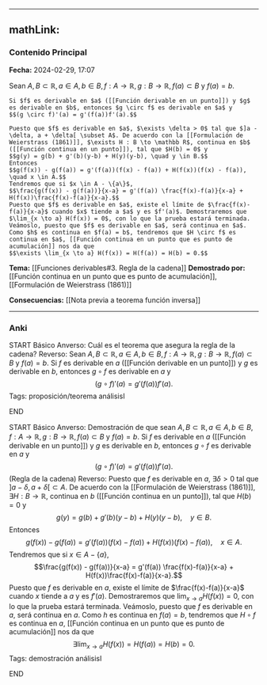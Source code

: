 
---
mathLink:
---
### Contenido Principal

**Fecha:** 2024-02-29, 17:07

Sean $A, B \subset \mathbb R, a \in A, b \in B, f: A \to \mathbb R, g : B \to \mathbb R, f(a) \subset B$ y $f(a) = b$.

```ad-theorem
Si $f$ es derivable en $a$ ([[Función derivable en un punto]]) y $g$ es derivable en $b$, entonces $g \circ f$ es derivable en $a$ y
$$(g \circ f)'(a) = g'(f(a))f'(a).$$
```


```ad-proof
Puesto que $f$ es derivable en $a$, $\exists \delta > 0$ tal que $]a - \delta, a + \delta[ \subset A$. De acuerdo con la [[Formulación de Weierstrass (1861)]], $\exists H : B \to \mathbb R$, continua en $b$ ([[Función continua en un punto]]), tal que $H(b) = 0$ y
$$g(y) = g(b) + g'(b)(y-b) + H(y)(y-b), \quad y \in B.$$
Entonces
$$g(f(x)) - g(f(a)) = g'(f(a))(f(x) - f(a)) + H(f(x))(f(x) - f(a)), \quad x \in A.$$
Tendremos que si $x \in A - \{a\}$,
$$\frac{g(f(x)) - g(f(a))}{x-a} = g'(f(a)) \frac{f(x)-f(a)}{x-a} + H(f(x))\frac{f(x)-f(a)}{x-a}.$$
Puesto que $f$ es derivable en $a$, existe el límite de $\frac{f(x)-f(a)}{x-a}$ cuando $x$ tiende a $a$ y es $f'(a)$. Demostraremos que $\lim_{x \to a} H(f(x)) = 0$, con lo que la prueba estará terminada.
Veámoslo, puesto que $f$ es derivable en $a$, será continua en $a$. Como $h$ es continua en $f(a) = b$, tendremos que $H \circ f$ es continua en $a$, [[Función continua en un punto que es punto de acumulación]] nos da que
$$\exists \lim_{x \to a} H(f(x)) = H(f(a)) = H(b) = 0.$$
```


**Tema:** [[Funciones derivables#3. Regla de la cadena]]
**Demostrado por:** [[Función continua en un punto que es punto de acumulación]], [[Formulación de Weierstrass (1861)]]

**Consecuencias:** [[Nota previa a teorema función inversa]]

---
### Anki

START
Básico
Anverso: Cuál es el teorema que asegura la regla de la cadena?
Reverso: Sean $A, B \subset \mathbb R, a \in A, b \in B, f: A \to \mathbb R, g : B \to \mathbb R, f(a) \subset B$ y $f(a) = b$. Si $f$ es derivable en $a$ ([[Función derivable en un punto]]) y $g$ es derivable en $b$, entonces $g \circ f$ es derivable en $a$ y
$$(g \circ f)'(a) = g'(f(a))f'(a).$$
Tags: proposición/teorema análisisI
<!--ID: 1709231331304-->
END

START
Básico
Anverso: Demostración de que sean $A, B \subset \mathbb R, a \in A, b \in B, f: A \to \mathbb R, g : B \to \mathbb R, f(a) \subset B$ y $f(a) = b$. Si $f$ es derivable en $a$ ([[Función derivable en un punto]]) y $g$ es derivable en $b$, entonces $g \circ f$ es derivable en $a$ y
$$(g \circ f)'(a) = g'(f(a))f'(a).$$
(Regla de la cadena)
Reverso: Puesto que $f$ es derivable en $a$, $\exists \delta > 0$ tal que $]a - \delta, a + \delta[ \subset A$. De acuerdo con la [[Formulación de Weierstrass (1861)]], $\exists H : B \to \mathbb R$, continua en $b$ ([[Función continua en un punto]]), tal que $H(b) = 0$ y
$$g(y) = g(b) + g'(b)(y-b) + H(y)(y-b), \quad y \in B.$$
Entonces
$$g(f(x)) - g(f(a)) = g'(f(a))(f(x) - f(a)) + H(f(x))(f(x) - f(a)), \quad x \in A.$$
Tendremos que si $x \in A - \{a\}$,
$$\frac{g(f(x)) - g(f(a))}{x-a} = g'(f(a)) \frac{f(x)-f(a)}{x-a} + H(f(x))\frac{f(x)-f(a)}{x-a}.$$
Puesto que $f$ es derivable en $a$, existe el límite de $\frac{f(x)-f(a)}{x-a}$ cuando $x$ tiende a $a$ y es $f'(a)$. Demostraremos que $\lim_{x \to a} H(f(x)) = 0$, con lo que la prueba estará terminada.
Veámoslo, puesto que $f$ es derivable en $a$, será continua en $a$. Como $h$ es continua en $f(a) = b$, tendremos que $H \circ f$ es continua en $a$, [[Función continua en un punto que es punto de acumulación]] nos da que
$$\exists \lim_{x \to a} H(f(x)) = H(f(a)) = H(b) = 0.$$
Tags: demostración análisisI
<!--ID: 1709231331315-->
END